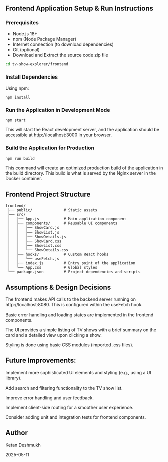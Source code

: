 ## Frontend Application Setup & Run Instructions

### Prerequisites

- Node.js 18+
- npm (Node Package Manager)
- Internet connection (to download dependencies)
- Git (optional)
- Download and Extract the source code zip file
```bash
cd tv-show-explorer/frontend
```

### Install Dependencies

Using npm:

```
npm install
```

### Run the Application in Development Mode
```
npm start
```

This will start the React development server, and the application should be accessible at http://localhost:3000 in your browser.

### Build the Application for Production
```
npm run build
```

This command will create an optimized production build of the application in the build directory. This build is what is served by the Nginx server in the Docker container.

## Frontend Project Structure
```
frontend/
 ├── public/              # Static assets
 ├── src/
 │   ├── App.js           # Main application component
 │   ├── components/      # Reusable UI components
 │   │   ├── ShowCard.js
 │   │   ├── ShowList.js
 │   │   ├── ShowDetails.js
 │   │   ├── ShowCard.css
 │   │   ├── ShowList.css
 │   │   └── ShowDetails.css
 │   ├── hooks/           # Custom React hooks
 │   │   └── useFetch.js
 │   ├── index.js         # Entry point of the application
 │   └── App.css          # Global styles
 └── package.json         # Project dependencies and scripts
```
## Assumptions & Design Decisions

The frontend makes API calls to the backend server running on http://localhost:8080. This is configured within the useFetch hook.

Basic error handling and loading states are implemented in the frontend components.

The UI provides a simple listing of TV shows with a brief summary on the card and a detailed view upon clicking a show.

Styling is done using basic CSS modules (imported .css files).

## Future Improvements:

Implement more sophisticated UI elements and styling (e.g., using a UI library).

Add search and filtering functionality to the TV show list.

Improve error handling and user feedback.

Implement client-side routing for a smoother user experience.

Consider adding unit and integration tests for frontend components.

## Author
Ketan Deshmukh

2025-05-11
